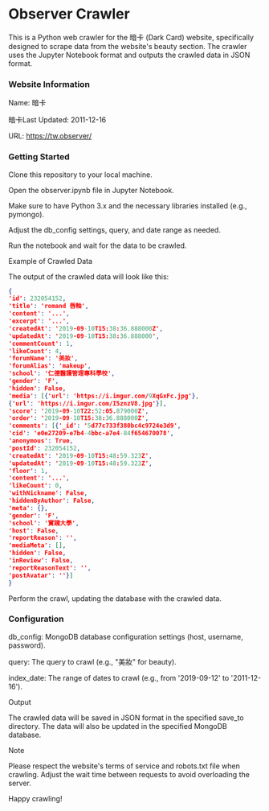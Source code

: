 # Observer Crawler

This is a Python web crawler for the 暗卡 (Dark Card) website, specifically designed to scrape data from the website's beauty section. 
The crawler uses the Jupyter Notebook format and outputs the crawled data in JSON format.



### Website Information

Name: 暗卡

暗卡Last Updated: 2011-12-16

URL: https://tw.observer/

### Getting Started

Clone this repository to your local machine.

Open the observer.ipynb file in Jupyter Notebook.

Make sure to have Python 3.x and the necessary libraries installed (e.g., pymongo).

Adjust the db_config settings, query, and date range as needed.

Run the notebook and wait for the data to be crawled.

Example of Crawled Data

The output of the crawled data will look like this:

```json
{
'id': 232054152,
'title': 'romand 唇釉',
'content': '...',
'excerpt': '...',
'createdAt': '2019-09-10T15:38:36.888000Z',
'updatedAt': '2019-09-10T15:38:36.888000',
'commentCount': 1,
'likeCount': 4,
'forumName': '美妝',
'forumAlias': 'makeup',
'school': '仁德醫護管理專科學校',
'gender': 'F',
'hidden': False,
'media': [{'url': 'https://i.imgur.com/9XqGxFc.jpg'},
{'url': 'https://i.imgur.com/I5znzV8.jpg'}],
'score': '2019-09-10T22:52:05.879000Z',
'order': '2019-09-10T15:38:36.888000Z',
'comments': [{'_id': '5d77c733f380bc4c9724e3d9',
'cid': 'e0e27209-e7b4-4bbc-a7e4-84f654670078',
'anonymous': True,
'postId': 232054152,
'createdAt': '2019-09-10T15:48:59.323Z',
'updatedAt': '2019-09-10T15:48:59.323Z',
'floor': 1,
'content': '...',
'likeCount': 0,
'withNickname': False,
'hiddenByAuthor': False,
'meta': {},
'gender': 'F',
'school': '實踐大學',
'host': False,
'reportReason': '',
'mediaMeta': [],
'hidden': False,
'inReview': False,
'reportReasonText': '',
'postAvatar': ''}]
}
```

Perform the crawl, updating the database with the crawled data.

### Configuration

db_config: MongoDB database configuration settings (host, username, password).

query: The query to crawl (e.g., "美妝" for beauty).

index_date: The range of dates to crawl (e.g., from '2019-09-12' to '2011-12-16').


Output

The crawled data will be saved in JSON format in the specified save_to directory. The data will also be updated in the specified MongoDB database.


Note

Please respect the website's terms of service and robots.txt file when crawling. Adjust the wait time between requests to avoid overloading the server.



Happy crawling!